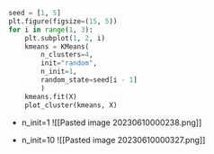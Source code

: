 ```python
seed = [1, 5]
plt.figure(figsize=(15, 5))
for i in range(1, 3):
    plt.subplot(1, 2, i)
    kmeans = KMeans(
        n_clusters=4,
        init="random",
        n_init=1,
        random_state=seed[i - 1]
        )
    kmeans.fit(X)
    plot_cluster(kmeans, X)
```

- n_init=1
![[Pasted image 20230610000238.png]]


- n_init=10
![[Pasted image 20230610000327.png]]